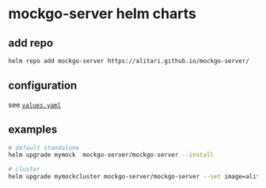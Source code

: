 # mockgo-server helm charts

## add repo

```bash
helm repo add mockgo-server https://alitari.github.io/mockgo-server/
```

## configuration

see [`values.yaml`](./values.yaml)

## examples

```bash
# default standalone
helm upgrade mymock  mockgo-server/mockgo-server --install

# cluster 
helm upgrade mymockcluster mockgo-server/mockgo-server --set image=alitari/mockgo-grpc:latest,cluster.enabled=true,cluster.replicas=3 --install
```

